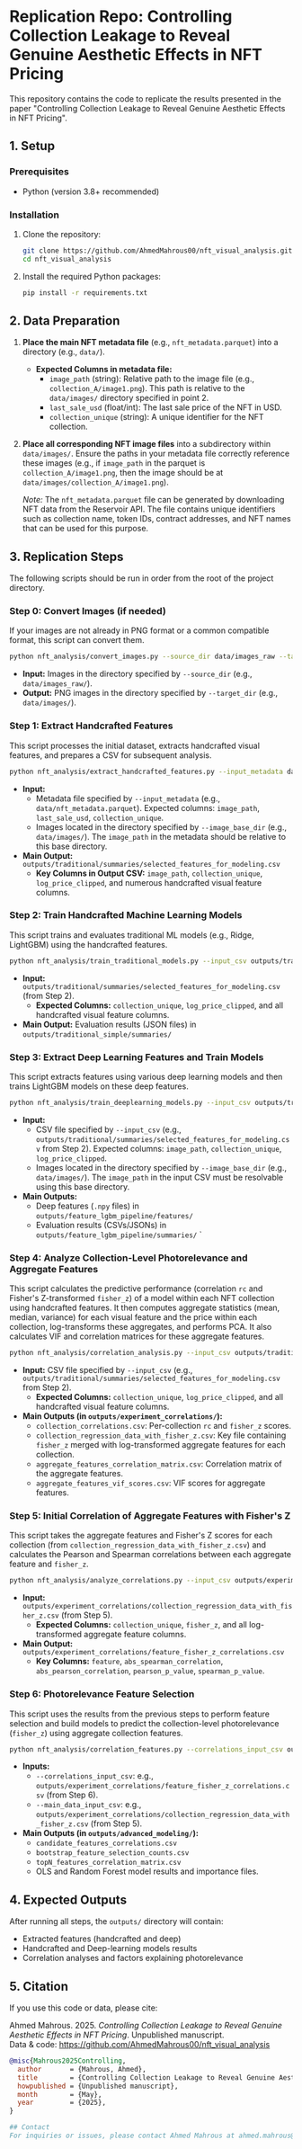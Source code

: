 # Replication Repo: Controlling Collection Leakage to Reveal Genuine Aesthetic Effects in NFT Pricing

This repository contains the code to replicate the results presented in the paper "Controlling Collection Leakage to Reveal Genuine Aesthetic Effects in NFT Pricing".

## 1. Setup

### Prerequisites
- Python (version 3.8+ recommended)

### Installation
1. Clone the repository:
   ```bash
   git clone https://github.com/AhmedMahrous00/nft_visual_analysis.git
   cd nft_visual_analysis
   ```
2. Install the required Python packages:
   ```bash
   pip install -r requirements.txt
   ```

## 2. Data Preparation

1.  **Place the main NFT metadata file** (e.g., `nft_metadata.parquet`) into a directory (e.g., `data/`).
    -   **Expected Columns in metadata file:**
        -   `image_path` (string): Relative path to the image file (e.g., `collection_A/image1.png`). This path is relative to the `data/images/` directory specified in point 2.
        -   `last_sale_usd` (float/int): The last sale price of the NFT in USD.
        -   `collection_unique` (string): A unique identifier for the NFT collection.
2.  **Place all corresponding NFT image files** into a subdirectory within `data/images/`. Ensure the paths in your metadata file correctly reference these images (e.g., if `image_path` in the parquet is `collection_A/image1.png`, then the image should be at `data/images/collection_A/image1.png`).

    *Note:* The `nft_metadata.parquet` file can be generated by downloading NFT data from the Reservoir API. The file contains unique identifiers such as collection name, token IDs, contract addresses, and NFT names that can be used for this purpose.

## 3. Replication Steps

The following scripts should be run in order from the root of the project directory.

### Step 0: Convert Images (if needed)
If your images are not already in PNG format or a common compatible format, this script can convert them. 
```bash
python nft_analysis/convert_images.py --source_dir data/images_raw --target_dir data/images
```
-   **Input:** Images in the directory specified by `--source_dir` (e.g., `data/images_raw/`).
-   **Output:** PNG images in the directory specified by `--target_dir` (e.g., `data/images/`).


### Step 1: Extract Handcrafted Features
This script processes the initial dataset, extracts handcrafted visual features, and prepares a CSV for subsequent analysis.
```bash
python nft_analysis/extract_handcrafted_features.py --input_metadata data/nft_metadata.parquet --image_base_dir data/images
```
-   **Input:**
    -   Metadata file specified by `--input_metadata` (e.g., `data/nft_metadata.parquet`). Expected columns: `image_path`, `last_sale_usd`, `collection_unique`.
    -   Images located in the directory specified by `--image_base_dir` (e.g., `data/images/`). The `image_path` in the metadata should be relative to this base directory.
-   **Main Output:** `outputs/traditional/summaries/selected_features_for_modeling.csv`
    -   **Key Columns in Output CSV:** `image_path`, `collection_unique`, `log_price_clipped`, and numerous handcrafted visual feature columns.

### Step 2: Train Handcrafted Machine Learning Models
This script trains and evaluates traditional ML models (e.g., Ridge, LightGBM) using the handcrafted features.

```bash
python nft_analysis/train_traditional_models.py --input_csv outputs/traditional/summaries/selected_features_for_modeling.csv
```
-   **Input:** `outputs/traditional/summaries/selected_features_for_modeling.csv` (from Step 2).
    -   **Expected Columns:** `collection_unique`, `log_price_clipped`, and all handcrafted visual feature columns.
-   **Main Output:** Evaluation results (JSON files) in `outputs/traditional_simple/summaries/`

### Step 3: Extract Deep Learning Features and Train Models
This script extracts features using various deep learning models and then trains LightGBM models on these deep features.

```bash
python nft_analysis/train_deeplearning_models.py --input_csv outputs/traditional/summaries/selected_features_for_modeling.csv --image_base_dir data/images
```
-   **Input:**
    -   CSV file specified by `--input_csv` (e.g., `outputs/traditional/summaries/selected_features_for_modeling.csv` from Step 2). Expected columns: `image_path`, `collection_unique`, `log_price_clipped`.
    -   Images located in the directory specified by `--image_base_dir` (e.g., `data/images/`). The `image_path` in the input CSV must be resolvable using this base directory.
-   **Main Outputs:**
    -   Deep features (`.npy` files) in `outputs/feature_lgbm_pipeline/features/`
    -   Evaluation results (CSVs/JSONs) in `outputs/feature_lgbm_pipeline/summaries/`
`

### Step 4: Analyze Collection-Level Photorelevance and Aggregate Features
This script calculates the predictive performance (correlation `rc` and Fisher's Z-transformed `fisher_z`) of a model within each NFT collection using handcrafted features. It then computes aggregate statistics (mean, median, variance) for each visual feature and the price within each collection, log-transforms these aggregates, and performs PCA. It also calculates VIF and correlation matrices for these aggregate features.

```bash
python nft_analysis/correlation_analysis.py --input_csv outputs/traditional/summaries/selected_features_for_modeling.csv
```
-   **Input:** CSV file specified by `--input_csv` (e.g., `outputs/traditional/summaries/selected_features_for_modeling.csv` from Step 2).
    -   **Expected Columns:** `collection_unique`, `log_price_clipped`, and all handcrafted visual feature columns.
-   **Main Outputs (in `outputs/experiment_correlations/`):**
    -   `collection_correlations.csv`: Per-collection `rc` and `fisher_z` scores.
    -   `collection_regression_data_with_fisher_z.csv`: Key file containing `fisher_z` merged with log-transformed aggregate features for each collection.
    -   `aggregate_features_correlation_matrix.csv`: Correlation matrix of the aggregate features.
    -   `aggregate_features_vif_scores.csv`: VIF scores for aggregate features.

### Step 5: Initial Correlation of Aggregate Features with Fisher's Z

This script takes the aggregate features and Fisher's Z scores for each collection (from `collection_regression_data_with_fisher_z.csv`) and calculates the Pearson and Spearman correlations between each aggregate feature and `fisher_z`.

```bash
python nft_analysis/analyze_correlations.py --input_csv outputs/experiment_correlations/collection_regression_data_with_fisher_z.csv
```
-   **Input:** `outputs/experiment_correlations/collection_regression_data_with_fisher_z.csv` (from Step 5).
    -   **Expected Columns:** `collection_unique`, `fisher_z`, and all log-transformed aggregate feature columns.
-   **Main Output:** `outputs/experiment_correlations/feature_fisher_z_correlations.csv`
    -   **Key Columns:** `feature`, `abs_spearman_correlation`, `abs_pearson_correlation`, `pearson_p_value`, `spearman_p_value`.


### Step 6: Photorelevance Feature Selection
This script uses the results from the previous steps to perform feature selection and build models to predict the collection-level photorelevance (`fisher_z`) using aggregate collection features.

```bash
python nft_analysis/correlation_features.py --correlations_input_csv outputs/experiment_correlations/feature_fisher_z_correlations.csv --main_data_input_csv outputs/experiment_correlations/collection_regression_data_with_fisher_z.csv
```
-   **Inputs:**
    -   `--correlations_input_csv`: e.g., `outputs/experiment_correlations/feature_fisher_z_correlations.csv` (from Step 6).
    -   `--main_data_input_csv`: e.g., `outputs/experiment_correlations/collection_regression_data_with_fisher_z.csv` (from Step 5).
-   **Main Outputs (in `outputs/advanced_modeling/`):**
    -   `candidate_features_correlations.csv`
    -   `bootstrap_feature_selection_counts.csv`
    -   `topN_features_correlation_matrix.csv`
    -   OLS and Random Forest model results and importance files.
    
## 4. Expected Outputs
After running all steps, the `outputs/` directory will contain:
-   Extracted features (handcrafted and deep)
-   Handcrafted and Deep-learning models results
-   Correlation analyses and factors explaining photorelevance


## 5. Citation
If you use this code or data, please cite:

Ahmed Mahrous. 2025. _Controlling Collection Leakage to Reveal Genuine Aesthetic Effects in NFT Pricing_. Unpublished manuscript.  
Data & code: https://github.com/AhmedMahrous00/nft_visual_analysis

```bibtex
@misc{Mahrous2025Controlling,
  author       = {Mahrous, Ahmed},
  title        = {Controlling Collection Leakage to Reveal Genuine Aesthetic Effects in NFT Pricing},
  howpublished = {Unpublished manuscript},
  month        = {May},
  year         = {2025},
}

## Contact
For inquiries or issues, please contact Ahmed Mahrous at ahmed.mahrous@kaust.edu.sa.
